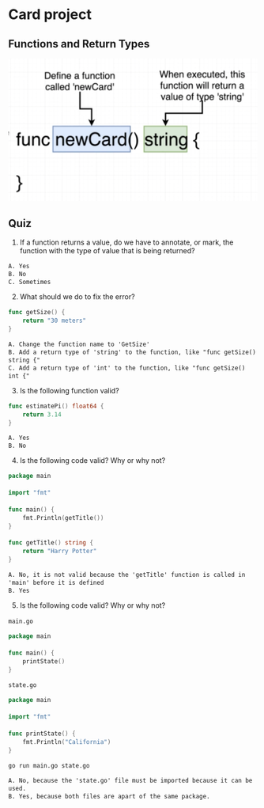 # Card project
##  Functions and Return Types

![](04.01.png)

## Quiz

1. If a function returns a value, do we have to annotate, or mark, the function with the type of value that is being returned?

```
A. Yes
B. No
C. Sometimes
```

<!-- A -->

2.  What should we do to fix the error?

```go
func getSize() {
    return "30 meters"
}
```

```
A. Change the function name to 'GetSize'
B. Add a return type of 'string' to the function, like "func getSize() string {"
C. Add a return type of 'int' to the function, like "func getSize() int {"
```

<!-- B -->

3.  Is the following function valid?

```go
func estimatePi() float64 {
    return 3.14
}
```

```
A. Yes
B. No
```

<!-- A -->

4.  Is the following code valid?  Why or why not?

```go
package main
 
import "fmt"
 
func main() {
    fmt.Println(getTitle())
}
 
func getTitle() string {
    return "Harry Potter"
}
```

```
A. No, it is not valid because the 'getTitle' function is called in 'main' before it is defined
B. Yes
```

<!-- B -->

5. Is the following code valid?  Why or why not?

`main.go`

```go
package main
 
func main() {
    printState()
}
```

`state.go`

```go
package main
 
import "fmt"
 
func printState() {
    fmt.Println("California")
}
```

```
go run main.go state.go
```

```
A. No, because the 'state.go' file must be imported because it can be used.
B. Yes, because both files are apart of the same package.
```

<!-- B -->
